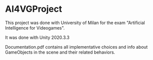 # AI4VGProject

This project was done with University of Milan for the exam "Artificial Intelligence for Videogames". 

It was done with Unity 2020.3.3

Documentation.pdf contains all implementative choices and info about GameObjects in the scene and their related behaviors. 
